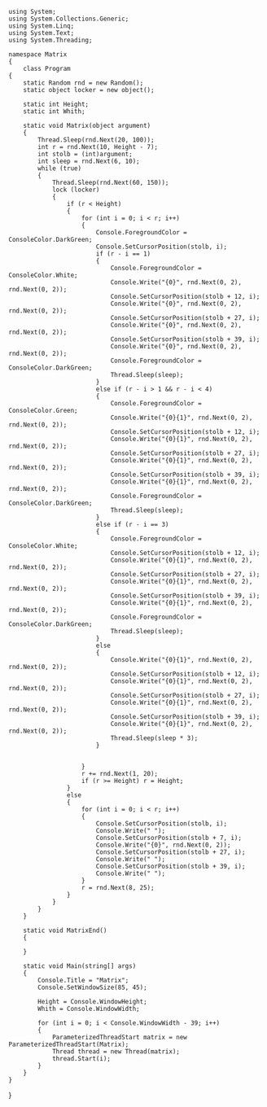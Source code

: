     using System;
    using System.Collections.Generic;
    using System.Linq;
    using System.Text;
    using System.Threading;

    namespace Matrix
    {
        class Program
    {
        static Random rnd = new Random();
        static object locker = new object();

        static int Height;
        static int Whith; 

        static void Matrix(object argument)
        {
            Thread.Sleep(rnd.Next(20, 100)); 
            int r = rnd.Next(10, Height - 7);  
            int stolb = (int)argument;       
            int sleep = rnd.Next(6, 10);     
            while (true)
            {
                Thread.Sleep(rnd.Next(60, 150)); 
                lock (locker)
                {
                    if (r < Height)
                    {
                        for (int i = 0; i < r; i++)
                        {
                            Console.ForegroundColor = ConsoleColor.DarkGreen;
                            Console.SetCursorPosition(stolb, i);
                            if (r - i == 1)
                            {
                                Console.ForegroundColor = ConsoleColor.White;
                                Console.Write("{0}", rnd.Next(0, 2), rnd.Next(0, 2));
                                Console.SetCursorPosition(stolb + 12, i);
                                Console.Write("{0}", rnd.Next(0, 2), rnd.Next(0, 2));
                                Console.SetCursorPosition(stolb + 27, i);
                                Console.Write("{0}", rnd.Next(0, 2), rnd.Next(0, 2));
                                Console.SetCursorPosition(stolb + 39, i);
                                Console.Write("{0}", rnd.Next(0, 2), rnd.Next(0, 2));
                                Console.ForegroundColor = ConsoleColor.DarkGreen;
                                Thread.Sleep(sleep);
                            }
                            else if (r - i > 1 && r - i < 4)
                            {
                                Console.ForegroundColor = ConsoleColor.Green;
                                Console.Write("{0}{1}", rnd.Next(0, 2), rnd.Next(0, 2));
                                Console.SetCursorPosition(stolb + 12, i);
                                Console.Write("{0}{1}", rnd.Next(0, 2), rnd.Next(0, 2));
                                Console.SetCursorPosition(stolb + 27, i);
                                Console.Write("{0}{1}", rnd.Next(0, 2), rnd.Next(0, 2));
                                Console.SetCursorPosition(stolb + 39, i);
                                Console.Write("{0}{1}", rnd.Next(0, 2), rnd.Next(0, 2));
                                Console.ForegroundColor = ConsoleColor.DarkGreen;
                                Thread.Sleep(sleep);
                            }
                            else if (r - i == 3)
                            {
                                Console.ForegroundColor = ConsoleColor.White;
                                Console.SetCursorPosition(stolb + 12, i);
                                Console.Write("{0}{1}", rnd.Next(0, 2), rnd.Next(0, 2));
                                Console.SetCursorPosition(stolb + 27, i);
                                Console.Write("{0}{1}", rnd.Next(0, 2), rnd.Next(0, 2));
                                Console.SetCursorPosition(stolb + 39, i);
                                Console.Write("{0}{1}", rnd.Next(0, 2), rnd.Next(0, 2));
                                Console.ForegroundColor = ConsoleColor.DarkGreen;
                                Thread.Sleep(sleep);
                            }
                            else
                            {
                                Console.Write("{0}{1}", rnd.Next(0, 2), rnd.Next(0, 2));
                                Console.SetCursorPosition(stolb + 12, i);
                                Console.Write("{0}{1}", rnd.Next(0, 2), rnd.Next(0, 2));
                                Console.SetCursorPosition(stolb + 27, i);
                                Console.Write("{0}{1}", rnd.Next(0, 2), rnd.Next(0, 2));
                                Console.SetCursorPosition(stolb + 39, i);
                                Console.Write("{0}{1}", rnd.Next(0, 2), rnd.Next(0, 2));
                                Thread.Sleep(sleep * 3);
                            }


                        }
                        r += rnd.Next(1, 20);
                        if (r >= Height) r = Height;
                    }
                    else
                    {
                        for (int i = 0; i < r; i++)
                        {
                            Console.SetCursorPosition(stolb, i);
                            Console.Write(" ");
                            Console.SetCursorPosition(stolb + 7, i);
                            Console.Write("{0}", rnd.Next(0, 2));
                            Console.SetCursorPosition(stolb + 27, i);
                            Console.Write(" ");
                            Console.SetCursorPosition(stolb + 39, i);
                            Console.Write(" ");
                        }
                        r = rnd.Next(8, 25);
                    }
                }
            }
        }

        static void MatrixEnd()
        {

        }

        static void Main(string[] args)
        {
            Console.Title = "Matrix";
            Console.SetWindowSize(85, 45);

            Height = Console.WindowHeight;
            Whith = Console.WindowWidth;

            for (int i = 0; i < Console.WindowWidth - 39; i++)
            {
                ParameterizedThreadStart matrix = new ParameterizedThreadStart(Matrix);
                Thread thread = new Thread(matrix);
                thread.Start(i);
            }
        }
    }
   }
